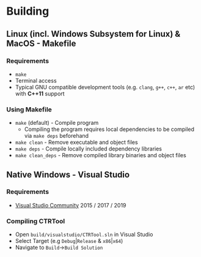 # Building
## Linux (incl. Windows Subsystem for Linux) & MacOS - Makefile
### Requirements
* `make`
* Terminal access
* Typical GNU compatible development tools (e.g. `clang`, `g++`, `c++`, `ar` etc) with __C++11__ support

### Using Makefile
* `make` (default) - Compile program
	* Compiling the program requires local dependencies to be compiled via `make deps` beforehand
* `make clean` - Remove executable and object files
* `make deps` - Compile locally included dependency libraries
* `make clean_deps` - Remove compiled library binaries and object files

## Native Windows - Visual Studio
### Requirements
* [Visual Studio Community](https://visualstudio.microsoft.com/vs/community/) 2015 / 2017 / 2019

### Compiling CTRTool
* Open `build/visualstudio/CTRTool.sln` in Visual Studio
* Select Target (e.g `Debug`|`Release` & `x86`|`x64`)
* Navigate to `Build`->`Build Solution`